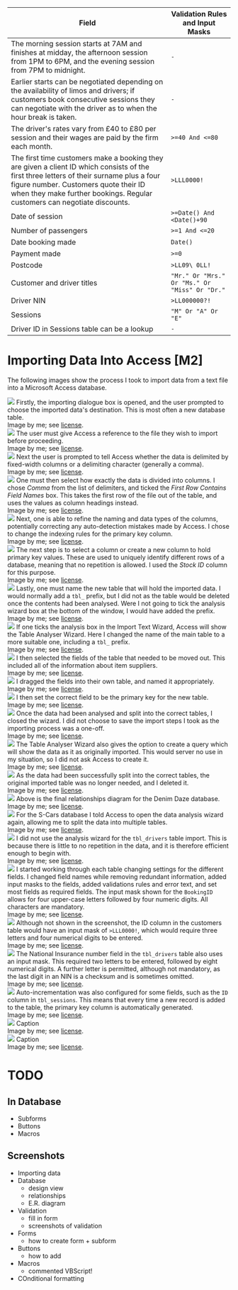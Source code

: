 
Field | Validation Rules and Input Masks
-|-
The morning session starts at 7AM and finishes at midday, the afternoon session from 1PM to 6PM, and the evening session from 7PM to midnight. | `-`
Earlier starts can be negotiated depending on the availability of limos and drivers; if customers book consecutive sessions they can negotiate with the driver as to when the hour break is taken. | `-`
The driver's rates vary from &pound;40 to &pound;80 per session and their wages are paid by the firm each month. | `>=40 And <=80`
The first time customers make a booking they are given a client ID which consists of the first three letters of their surname plus a four figure number. Customers quote their ID when they make further bookings. Regular customers can negotiate discounts. | `>LLL0000!`
Date of session | `>=Date() And <Date()+90`
Number of passengers | `>=1 And <=20`
Date booking made | `Date()`
Payment made | `>=0`
Postcode | `>LL09\ 0LL!`
Customer and driver titles | `"Mr." Or "Mrs." Or "Ms." Or "Miss" Or "Dr."`
Driver NIN | `>LL000000?!`
Sessions | `"M" Or "A" Or "E"`
Driver ID in Sessions table can be a lookup | `-`

# Importing Data Into Access [M2]

The following images show the process I took to import data from a text file into a Microsoft Access database.

<div class="i">
	<img src="/btec/img/18.1.1.01.png">
	Firstly, the importing dialogue box is opened, and the user prompted to choose the imported data's destination. This is most often a new database table.
	<div>Image by me; see <a href="/btec/license">license</a>.</div>
</div>
<div class="i">
	<img src="/btec/img/18.1.1.02.png">
	The user must give Access a reference to the file they wish to import before proceeding.
	<div>Image by me; see <a href="/btec/license">license</a>.</div>
</div>
<div class="i">
	<img src="/btec/img/18.1.1.03.png">
	Next the user is prompted to tell Access whether the data is delimited by fixed-width columns or a delimiting character (generally a comma).
	<div>Image by me; see <a href="/btec/license">license</a>.</div>
</div>
<div class="i">
	<img src="/btec/img/18.1.1.04.png">
	One must then select how exactly the data is divided into columns. I chose <em>Comma</em> from the list of delimiters, and ticked the <em>First Row Contains Field Names</em> box. This takes the first row of the file out of the table, and uses the values as column headings instead.
	<div>Image by me; see <a href="/btec/license">license</a>.</div>
</div>
<div class="i">
	<img src="/btec/img/18.1.1.05.png">
	Next, one is able to refine the naming and data types of the columns, potentially correcting any auto-detection mistakes made by Access. I chose to change the indexing rules for the primary key column.
	<div>Image by me; see <a href="/btec/license">license</a>.</div>
</div>
<div class="i">
	<img src="/btec/img/18.1.1.06.png">
	The next step is to select a column or create a new column to hold primary key values. These are used to uniquely identify different rows of a database, meaning that no repetition is allowed. I used the <em>Stock ID</em> column for this purpose.
	<div>Image by me; see <a href="/btec/license">license</a>.</div>
</div>
<div class="i">
	<img src="/btec/img/18.1.1.07.png">
	Lastly, one must name the new table that will hold the imported data. I would normally add a <code>tbl_</code> prefix, but I did not as the table would be deleted once the contents had been analysed. Were I not going to tick the analysis wizard box at the bottom of the window, I would have added the prefix.
	<div>Image by me; see <a href="/btec/license">license</a>.</div>
</div>
<div class="i">
	<img src="/btec/img/18.1.1.08.png">
	If one ticks the analysis box in the Import Text Wizard, Access will show the Table Analyser Wizard. Here I changed the name of the main table to a more suitable one, including a <code>tbl_</code> prefix.
	<div>Image by me; see <a href="/btec/license">license</a>.</div>
</div>
<div class="i">
	<img src="/btec/img/18.1.1.09.png">
	I then selected the fields of the table that needed to be moved out. This included all of the information about item suppliers.
	<div>Image by me; see <a href="/btec/license">license</a>.</div>
</div>
<div class="i">
	<img src="/btec/img/18.1.1.10.png">
	I dragged the fields into their own table, and named it appropriately.
	<div>Image by me; see <a href="/btec/license">license</a>.</div>
</div>
<div class="i">
	<img src="/btec/img/18.1.1.11.png">
	I then set the correct field to be the primary key for the new table.
	<div>Image by me; see <a href="/btec/license">license</a>.</div>
</div>
<div class="i">
	<img src="/btec/img/18.1.1.12.png">
	Once the data had been analysed and split into the correct tables, I closed the wizard. I did not choose to save the import steps I took as the importing process was a one-off.
	<div>Image by me; see <a href="/btec/license">license</a>.</div>
</div>
<div class="i">
	<img src="/btec/img/18.1.1.13.png">
	The Table Analyser Wizard also gives the option to create a query which will show the data as it as originally imported. This would server no use in my situation, so I did not ask Access to create it.
	<div>Image by me; see <a href="/btec/license">license</a>.</div>
</div>
<div class="i">
	<img src="/btec/img/18.1.1.14.png">
	As the data had been successfully split into the correct tables, the original imported table was no longer needed, and I deleted it.
	<div>Image by me; see <a href="/btec/license">license</a>.</div>
</div>
<div class="i">
	<img src="/btec/img/18.1.1.15.png">
	Above is the final relationships diagram for the Denim Daze database.
	<div>Image by me; see <a href="/btec/license">license</a>.</div>
</div>
<div class="i">
	<img src="/btec/img/18.1.1.16.png">
	For the S-Cars database I told Access to open the data analysis wizard again, allowing me to split the data into multiple tables.
	<div>Image by me; see <a href="/btec/license">license</a>.</div>
</div>
<div class="i">
	<img src="/btec/img/18.1.1.17.png">
	I did not use the analysis wizard for the <code>tbl_drivers</code> table import. This is because there is little to no repetition in the data, and it is therefore efficient enough to begin with.
	<div>Image by me; see <a href="/btec/license">license</a>.</div>
</div>
<div class="i">
	<img src="/btec/img/18.1.1.18.png">
	I started working through each table changing settings for the different fields. I changed field names while removing redundant information, added input masks to the fields, added validations rules and error text, and set most fields as required fields. The input mask shown for the <code>BookingID</code> allows for four upper-case letters followed by four numeric digits. All characters are mandatory.
	<div>Image by me; see <a href="/btec/license">license</a>.</div>
</div>
<div class="i">
	<img src="/btec/img/18.1.1.19.png">
	Although not shown in the screenshot, the ID column in the customers table would have an input mask of <code>>LLL0000!</code>, which would require three letters and four numerical digits to be entered.
	<div>Image by me; see <a href="/btec/license">license</a>.</div>
</div>
<div class="i">
	<img src="/btec/img/18.1.1.20.png">
	The National Insurance number field in the <code>tbl_drivers</code> table also uses an input mask. This required two letters to be entered, followed by eight numerical digits. A further letter is permitted, although not mandatory, as the last digit in an NIN is a checksum and is sometimes omitted.
	<div>Image by me; see <a href="/btec/license">license</a>.</div>
</div>
<div class="i">
	<img src="/btec/img/18.1.1.21.png">
	Auto-incrementation was also configured for some fields, such as the <code>ID</code> column in <code>tbl_sessions</code>. This means that every time a new record is added to the table, the primary key column is automatically generated. 
	<div>Image by me; see <a href="/btec/license">license</a>.</div>
</div>
<div class="i">
	<img src="/btec/img/18.1.1.22.png">
	Caption
	<div>Image by me; see <a href="/btec/license">license</a>.</div>
</div>
<div class="i">
	<img src="/btec/img/18.1.1.23.png">
	Caption
	<div>Image by me; see <a href="/btec/license">license</a>.</div>
</div>

# TODO

## In Database

* Subforms
* Buttons
* Macros

## Screenshots

* Importing data
* Database
	* design view
	* relationships
	* E.R. diagram
* Validation
	* fill in form
	* screenshots of validation
* Forms
	* how to create form + subform
* Buttons
	* how to add
* Macros
	* commented VBScript!
* COnditional formatting
